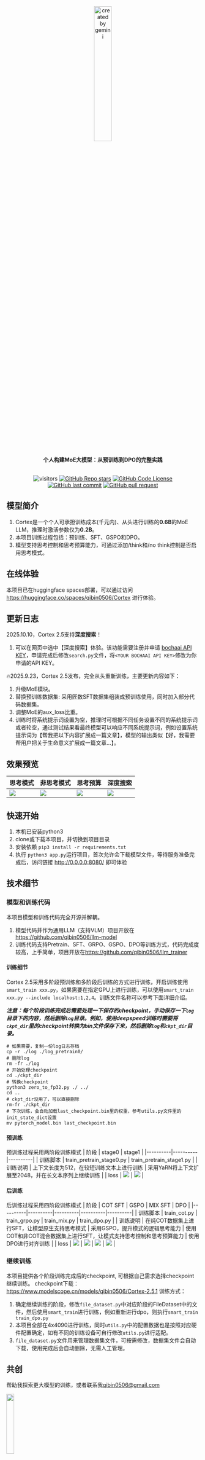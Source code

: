 <div align="center">
    <img alt="created by gemini" src="./images/logo.png" style="width: 30%">
</div>

<div align="center"><b>个人构建MoE大模型：从预训练到DPO的完整实践</b></div> <br />

<div align="center">

![visitors](https://visitor-badge.laobi.icu/badge?page_id=qibin0506/Cortex)
[![GitHub Repo stars](https://img.shields.io/github/stars/qibin0506/Cortex?style=social)](https://github.com/qibin0506/Cortex/stargazers)
[![GitHub Code License](https://img.shields.io/github/license/qibin0506/Cortex)](LICENSE)
[![GitHub last commit](https://img.shields.io/github/last-commit/qibin0506/Cortex)](https://github.com/qibin0506/Cortex/commits/master)
[![GitHub pull request](https://img.shields.io/badge/PRs-welcome-blue)](https://github.com/qibin0506/Cortex/pulls)
</div>

## 模型简介
1. Cortex是一个个人可承担训练成本(千元内)、从头进行训练的**0.6B**的MoE LLM，推理时激活参数仅为**0.2B**。
2. 本项目训练过程包括：预训练、SFT、GSPO和DPO。
3. 模型支持思考控制和思考预算能力，可通过添加/think和/no think控制是否启用思考模式。

## 在线体验
本项目已在huggingface spaces部署，可以通过访问 <a href="https://huggingface.co/spaces/qibin0506/Cortex" target="_blank">https://huggingface.co/spaces/qibin0506/Cortex</a> 进行体验。

## 更新日志
2025.10.10，Cortex 2.5支持**深度搜索**！
1. 可以在网页中选中【深度搜索】体验。该功能需要注册并申请 <a href="https://open.bochaai.com/" target="_blank">bochaai API KEY</a>，申请完成后修改`search.py`文件，将`<YOUR BOCHAAI API KEY>`修改为你申请的API KEY。


🔥2025.9.23，Cortex 2.5发布，完全从头重新训练，主要更新内容如下：
1. 升级MoE模块。
2. 替换预训练数据集: 采用匠数SFT数据集组装成预训练使用，同时加入部分代码数据集。
3. 调整MoE的aux_loss比重。
4. 训练时将系统提示词设置为空，推理时可根据不同任务设置不同的系统提示词或者轮空，通过测试结果看最终模型可以响应不同系统提示词，例如设置系统提示词为【帮我把以下内容扩展成一篇文章】，模型的输出类似【好，我需要帮用户把关于生命意义扩展成一篇文章...】。


## 效果预览
| 思考模式 | 非思考模式 | 思考预算 | 深度搜索 |
|----------|----------|----------|----------|
| <img src="./images/screenshot_1.png"> | <img src="./images/screenshot_2.png"> | <img src="./images/screenshot_3.png"> | <img src="./images/screenshot_4.png"> |


## 快速开始
1. 本机已安装python3
2. clone或下载本项目，并切换到项目目录
3. 安装依赖 `pip3 install -r requirements.txt`
4. 执行 `python3 app.py`运行项目，首次允许会下载模型文件，等待服务准备完成后，访问链接 <a href="http://0.0.0.0:8080/)" target="_blank">http://0.0.0.0:8080/</a> 即可体验


## 技术细节
### 模型和训练代码
本项目模型和训练代码完全开源并解耦。
1. 模型代码并作为通用LLM（支持VLM）项目开放在 <a href="https://github.com/qibin0506/llm-model" target="_blank">https://github.com/qibin0506/llm-model</a>
2. 训练代码支持Pretrain、SFT、GRPO、GSPO、DPO等训练方式，代码完成度较高，上手简单，项目开放在<a href="https://github.com/qibin0506/llm_trainer" target="_blank">https://github.com/qibin0506/llm_trainer</a>

#### 训练细节
Cortex 2.5采用多阶段预训练和多阶段后训练的方式进行训练，开启训练使用`smart_train xxx.py`，如果需要在指定GPU上进行训练，可以使用`smart_train xxx.py --include localhost:1,2,4`。训练文件名称可以参考下面详细介绍。

***注意：每个阶段训练完成后需要处理一下保存的checkpoint，手动保存一下`log`目录下的内容，然后删除`log`目录。例如，使用deepspeed训练时需要将`ckpt_dir`里的checkpoint转换为bin文件保存下来，然后删除`log`和`ckpt_dir`目录。***
``` shell
# 如果需要，复制一份log日志存档
cp -r ./log ./log_pretrain0/
# 删除log
rm -fr ./log
# 开始处理checkpoint
cd ./ckpt_dir
# 转换checkpoint
python3 zero_to_fp32.py ./ ../
cd ..
# ckpt_dir没用了，可以直接删除
rm-fr ./ckpt_dir
# 下次训练，会自动加载last_checkpoint.bin里的权重，参考utils.py文件里的init_state_dict设置
mv pytorch_model.bin last_checkpoint.bin
```

#### 预训练
预训练过程采用两阶段训练模式
| 阶段 | stage0 | stage1 |
|----------|----------|----------|
| 训练脚本 | train_pretrain_stage0.py | train_pretrain_stage1.py |
| 训练说明 | 上下文长度为512，在较短训练文本上进行训练 | 采用YaRN将上下文扩展至2048，并在长文本序列上继续训练 |
| loss | <img src="./images/loss_pretrain_stage0.png"> | <img src="./images/loss_pretrain_stage1.png">  |


#### 后训练
后训练过程采用四阶段训练模式
| 阶段 | COT SFT | GSPO | MIX SFT | DPO |
|----------|----------|----------|----------|----------|
| 训练脚本 | train_cot.py | train_grpo.py | train_mix.py | train_dpo.py |
| 训练说明 | 在纯COT数据集上进行SFT，让模型原生支持思考模式 | 采用GSPO，提升模式的逻辑思考能力 | 使用COT和非COT混合数据集上进行SFT，让模式支持思考控制和思考预算能力 | 使用DPO进行对齐训练 |
| loss | <img src="./images/loss_cot.png"> | <img src="./images/loss_gspo.png"> | <img src="./images/loss_mix.png"> | <img src="./images/loss_dpo.png"> |

### 继续训练
本项目提供各个阶段训练完成后的checkpoint, 可根据自己需求选择checkpoint继续训练。
checkpoint下载：<a href="https://www.modelscope.cn/models/qibin0506/Cortex-2.5.1" target="_blank">https://www.modelscope.cn/models/qibin0506/Cortex-2.5.1</a>
训练方式：
1. 确定继续训练的阶段，修改`file_dataset.py`中对应阶段的FileDataset中的文件，然后使用`smart_train`进行训练，例如重新进行dpo，则执行`smart_train train_dpo.py`
2. 本项目全部在4x4090进行训练，同时`utils.py`中的配置数据也是按照对应硬件配置确定，如有不同的训练设备可自行修改`utils.py`进行适配。
3. `file_dataset.py`文件用来管理数据集文件，可按需修改，数据集文件会自动下载，使用完成后会自动删除，无需人工管理。

## 共创
帮助我探索更大模型的训练，或者联系我[qibin0506@gmail.com](mailto:qibin0506@gmail.com)

<img alt="" src="./images/wechat.jpg" style="width: 20%"> <br/> <img alt="" src="./images/alipay.jpg" style="width: 20%">


## star-history
<picture>
  <source media="(prefers-color-scheme: dark)" srcset="https://api.star-history.com/svg?repos=qibin0506/Cortex&type=Date&theme=dark"/>
  <source media="(prefers-color-scheme: light)" srcset="https://api.star-history.com/svg?repos=qibin0506/Cortex&type=Date"/>
  <img alt="Star History Chart" src="https://api.star-history.com/svg?repos=qibin0506/Cortex&type=Date"/>
</picture>
